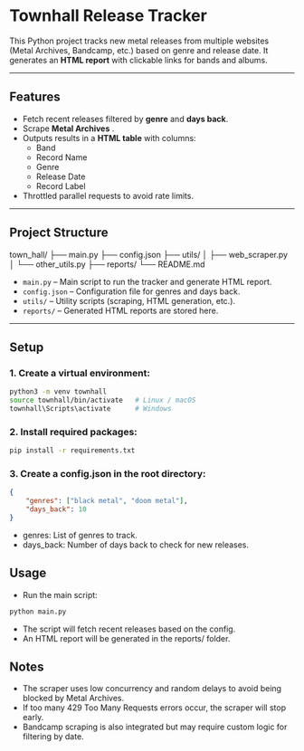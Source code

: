 # Townhall Release Tracker

This Python project tracks new metal releases from multiple websites (Metal Archives, Bandcamp, etc.) based on genre and release date. It generates an **HTML report** with clickable links for bands and albums.

---

## Features

- Fetch recent releases filtered by **genre** and **days back**.
- Scrape **Metal Archives** .
- Outputs results in a **HTML table** with columns:
  - Band
  - Record Name
  - Genre
  - Release Date
  - Record Label
- Throttled parallel requests to avoid rate limits.

---

## Project Structure

town_hall/
├── main.py
├── config.json
├── utils/
│ ├── web_scraper.py
│ └── other_utils.py
├── reports/
└── README.md


- `main.py` – Main script to run the tracker and generate HTML report.
- `config.json` – Configuration file for genres and days back.
- `utils/` – Utility scripts (scraping, HTML generation, etc.).
- `reports/` – Generated HTML reports are stored here.

---

## Setup

### 1. Create a virtual environment:

```bash
python3 -m venv townhall
source townhall/bin/activate   # Linux / macOS
townhall\Scripts\activate      # Windows
```

### 2. Install required packages:

```bash
pip install -r requirements.txt
```


### 3. Create a config.json in the root directory:

```json
{
    "genres": ["black metal", "doom metal"],
    "days_back": 10
}
```


- genres: List of genres to track.
- days_back: Number of days back to check for new releases.

## Usage

- Run the main script:
```python
python main.py
```

- The script will fetch recent releases based on the config.
- An HTML report will be generated in the reports/ folder.

## Notes

- The scraper uses low concurrency and random delays to avoid being blocked by Metal Archives.
- If too many 429 Too Many Requests errors occur, the scraper will stop early.
- Bandcamp scraping is also integrated but may require custom logic for filtering by date.
